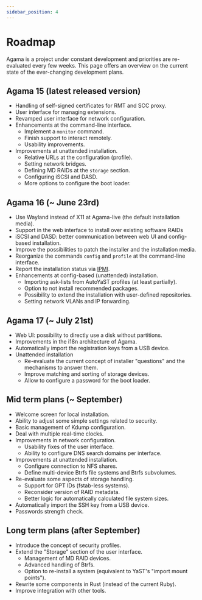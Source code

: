 ```yaml
---
sidebar_position: 4
---
```


# Roadmap

Agama is a project under constant development and priorities are re-evaluated every few weeks. This
page offers an overview on the current state of the ever-changing development plans.

## Agama 15 (latest released version)

- Handling of self-signed certificates for RMT and SCC proxy.
- User interface for managing extensions.
- Revamped user interface for network configuration.
- Enhancements at the command-line interface.
  - Implement a `monitor` command.
  - Finish support to interact remotely.
  - Usability improvements.
- Improvements at unattended installation.
  - Relative URLs at the configuration (profile).
  - Setting network bridges.
  - Defining MD RAIDs at the `storage` section.
  - Configuring iSCSI and DASD.
  - More options to configure the boot loader.


## Agama 16 (~ June 23rd)

- Use Wayland instead of X11 at Agama-live (the default installation media).
- Support in the web interface to install over existing software RAIDs
- iSCSI and DASD: better communication between web UI and config-based installation.
- Improve the possibilities to patch the installer and the installation media.
- Reorganize the commands `config` and `profile` at the command-line interface.
- Report the installation status via
  [IPMI](https://en.wikipedia.org/wiki/Intelligent_Platform_Management_Interface).
- Enhancements at config-based (unattended) installation.
    - Importing ask-lists from AutoYaST profiles (at least partially).
    - Option to not install recommended packages.
    - Possibility to extend the installation with user-defined repositories.
    - Setting network VLANs and IP forwarding.

## Agama 17 (~ July 21st)

- Web UI: possibility to directly use a disk without partitions.
- Improvements in the i18n architecture of Agama.
- Automatically import the registration keys from a USB device.
- Unattended installation
    - Re-evaluate the current concept of installer "questions" and the mechanisms to answer them.
    - Improve matching and sorting of storage devices.
    - Allow to configure a password for the boot loader.

## Mid term plans (~ September)

- Welcome screen for local installation.
- Ability to adjust some simple settings related to security.
- Basic management of Kdump configuration.
- Deal with multiple real-time clocks.
- Improvements in network configuration.
  - Usability fixes of the user interface.
  - Ability to configure DNS search domains per interface.
- Improvements at unattended installation.
  - Configure connection to NFS shares.
  - Define multi-device Btrfs file systems and Btrfs subvolumes.
- Re-evaluate some aspects of storage handling.
  - Support for GPT IDs (fstab-less systems).
  - Reconsider version of RAID metadata.
  - Better logic for automatically calculated file system sizes.
- Automatically import the SSH key from a USB device.
- Passwords strength check.

## Long term plans (after September)

- Introduce the concept of security profiles.
- Extend the "Storage" section of the user interface.
  - Management of MD RAID devices.
  - Advanced handling of Btrfs.
  - Option to re-install a system (equivalent to YaST's "import mount points").
- Rewrite some components in Rust (instead of the current Ruby).
- Improve integration with other tools.
